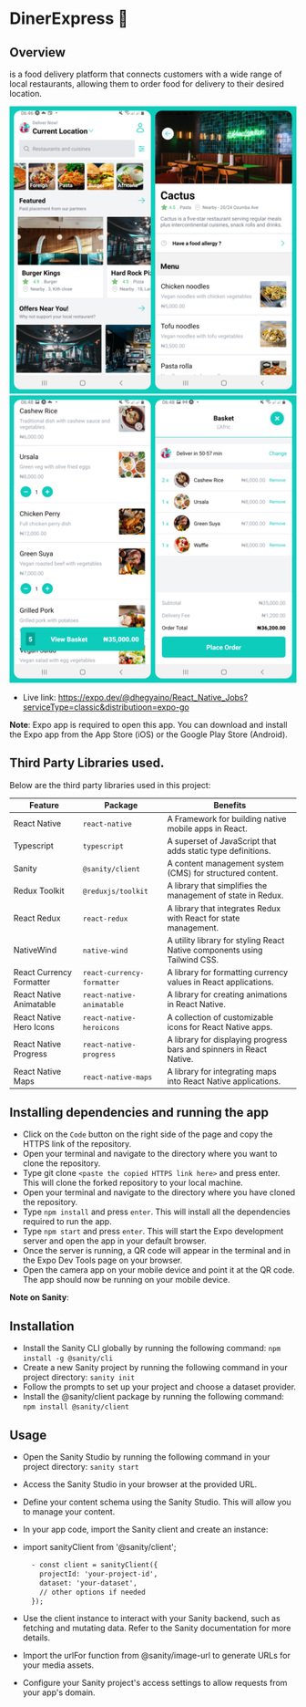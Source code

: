 # DinerExpress 🚀

##  Overview
is a food delivery platform that connects customers with a wide range of local restaurants, allowing them to order food for delivery to their desired location.

![Screenshot](https://github.com/Adedeji-Taiwo/Diner-Express/blob/main/assets/DinerExpress1.png)
![Screenshot](https://github.com/Adedeji-Taiwo/Diner-Express/blob/main/assets/DinerExpress2.png)

- Live link: https://expo.dev/@dhegyaino/React_Native_Jobs?serviceType=classic&distributioon=expo-go

**Note**: Expo app is required to open this app. You can download and install the Expo app from the App Store (iOS) or the Google Play Store (Android).


## Third Party Libraries used.

Below are the third party libraries used in this project:

| Feature  | Package | Benefits |
| ------------- | ------------- | ------------- |
| React Native  |  `react-native` | A Framework for building native mobile apps in React.  
| Typescript |  `typescript` | A superset of JavaScript that adds static type definitions. |
| Sanity |  `@sanity/client` | A content management system (CMS) for structured content. |
| Redux Toolkit |  `@reduxjs/toolkit` | A library that simplifies the management of state in Redux. |
| React Redux |  `react-redux` | A library that integrates Redux with React for state management. |
| NativeWind |  `native-wind` |A utility library for styling React Native components using Tailwind CSS. |
| React Currency Formatter |  `react-currency-formatter` |  A library for formatting currency values in React applications. |
| React Native Animatable |  `react-native-animatable` | A library for creating animations in React Native. |
| React Native Hero Icons |  `react-native-heroicons` | A collection of customizable icons for React Native apps. |
| React Native Progress |  `react-native-progress` | A library for displaying progress bars and spinners in React Native. |
| React Native Maps |  `react-native-maps` | A library for integrating maps into React Native applications. |

## Installing dependencies and running the app

- Click on the `Code` button on the right side of the page and copy the HTTPS link of the repository.
- Open your terminal and navigate to the directory where you want to clone the repository.
- Type git clone `<paste the copied HTTPS link here>` and press enter. This will clone the forked repository to your local machine.
- Open your terminal and navigate to the directory where you have cloned the repository.
- Type `npm install` and press `enter`. This will install all the dependencies required to run the app.
- Type `npm start` and press `enter`. This will start the Expo development server and open the app in your default browser.
- Once the server is running, a QR code will appear in the terminal and in the Expo Dev Tools page on your browser.
- Open the camera app on your mobile device and point it at the QR code. The app should now be running on your mobile device.


**Note on Sanity**: 
## Installation
- Install the Sanity CLI globally by running the following command: `npm install -g @sanity/cli`
- Create a new Sanity project by running the following command in your project directory: `sanity init`
- Follow the prompts to set up your project and choose a dataset provider.
- Install the @sanity/client package by running the following command: `npm install @sanity/client`
  
## Usage
- Open the Sanity Studio by running the following command in your project directory: `sanity start`
- Access the Sanity Studio in your browser at the provided URL.
- Define your content schema using the Sanity Studio. This will allow you to manage your content.
- In your app code, import the Sanity client and create an instance:
- import sanityClient from '@sanity/client';

        - const client = sanityClient({
          projectId: 'your-project-id',
          dataset: 'your-dataset',
          // other options if needed
        });

- Use the client instance to interact with your Sanity backend, such as fetching and mutating data. Refer to the Sanity documentation for more details.
- Import the urlFor function from @sanity/image-url to generate URLs for your media assets.
- Configure your Sanity project's access settings to allow requests from your app's domain.


  
 